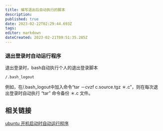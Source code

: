 ```yaml
---
title: 编写退出后自动执行的脚本
description: 
published: true
date: 2023-02-22T02:29:44.693Z
tags: 
editor: markdown
dateCreated: 2023-02-21T09:51:35.285Z
---
```


### 退出登录时自动运行程序

退出登录时，bash自动执行个人的退出登录脚本

    /.bash_logout

例如，在/.bash_logout中加入命令“tar －cvzf c.source.tgz ＊.c”，则在每次退出登录时自动执行 “tar” 命令备份 ＊.c 文件。



## 相关链接

[ubuntu 开机启动时自动运行程序](http://m.oschina.net/blog/38766)
